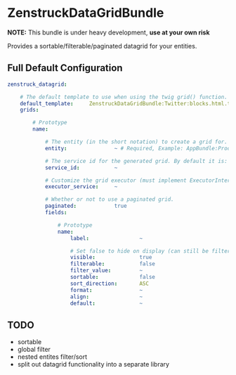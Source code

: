 # ZenstruckDataGridBundle

**NOTE:** This bundle is under heavy development, **use at your own risk**

Provides a sortable/filterable/paginated datagrid for your entities.

## Full Default Configuration

```yaml
zenstruck_datagrid:

    # The default template to use when using the twig grid() function.
    default_template:     ZenstruckDataGridBundle:Twitter:blocks.html.twig
    grids:

        # Prototype
        name:

            # The entity (in the short notation) to create a grid for.
            entity:               ~ # Required, Example: AppBundle:Product

            # The service id for the generated grid. By default it is: "<bundle_prefix>.grid.<grid_name>".
            service_id:           ~

            # Customize the grid executor (must implement ExecutorInterface)
            executor_service:     ~

            # Whether or not to use a paginated grid.
            paginated:            true
            fields:

                # Prototype
                name:
                    label:                ~

                    # Set false to hide on display (can still be filtered/sorted)
                    visible:              true
                    filterable:           false
                    filter_value:         ~
                    sortable:             false
                    sort_direction:       ASC
                    format:               ~
                    align:                ~
                    default:              ~
```

## TODO

* sortable
* global filter
* nested entites filter/sort
* split out datagrid functionality into a separate library